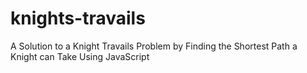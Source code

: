 # knights-travails
A Solution to a Knight Travails Problem by Finding the Shortest Path a Knight can Take Using JavaScript
